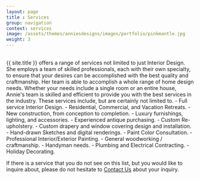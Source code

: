 ```yaml
---
layout: page
title : Services
group: navigation
context: services
image: /assets/themes/anniesdesigns/images/portfolio/pinkmantle.jpg
weight: 3
---
```

<div class="services-content">&nbsp;</div>
{{ site.title }} offers a range of services not limited to just Interior Design.
She employs a team of skilled professionals, each with their own specialty, to
ensure that your desires can be accomplished with the best quality and craftmanship.
Her team is able to accomplish a whole range of home design needs.  Whether your
needs include a single room or an entire house, Annie's team is skilled and efficient to
provide you with the best services in the industry.
These services include, but are certainly not limited to.
- Full service Interior Design.
- Residential, Commercial, and Vacation Retreats.
- New construction, from conception to completion.
- Luxury furnishings, lighting, and accessories.
- Experienced antique purchasing.
- Custom Re-upholstery.
- Custom drapery and window covering design and installation.
- Hand-drawn Sketches and digital renderings.
- Paint Color Consultation.
- Professional Interior/Exterior Painting.
- General woodworking / craftmanship.
- Handyman needs.
- Plumbing and Electrical Contracting.
- Holiday Decorating.

If there is a service that you do not see on this list, but you would like to
inquire about, please do not hesitate to <a href="/contact.html">Contact Us</a>
about your inquiry.